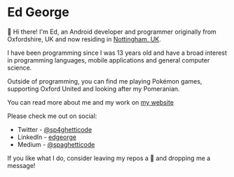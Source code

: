 # Ed George

👋 Hi there! I'm Ed, an Android developer and programmer originally from Oxfordshire, UK and now residing in [Nottingham, UK](https://www.youtube.com/watch?v=iepNUUxVLJQ).

I have been programming since I was 13 years old and have a broad interest in programming languages, mobile applications and general computer science.

Outside of programming, you can find me playing Pokémon games, supporting Oxford United and looking after my Pomeranian.

You can read more about me and my work on [my website](https://ed-george.github.io/)

Please check me out on social:

* Twitter - [@sp4ghetticode](http://twitter.com/sp4ghetticode)
* LinkedIn - [edgeorge](http://linkedin.com/in/edgeorge)
* Medium - [@spaghetticode](https://medium.com/@spaghetticode)

If you like what I do, consider leaving my repos a 🌟 and dropping me a message!
